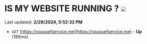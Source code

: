 # IS MY WEBSITE RUNNING ? [![](https://img.shields.io/static/v1?label=Sponsor&message=%E2%9D%A4&logo=GitHub&color=%23fe8e86)](https://github.com/sponsors/<username>)

Last updated: **2/29/2024, 5:52:32 PM**

- `GET` [https://youssefservice.me](https://youssefservice.me) - **Up** (186ms)
